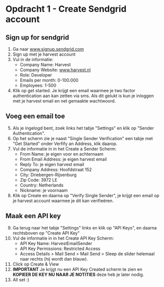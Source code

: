 # Opdracht 1 - Create Sendgrid account

## Sign up for sendgrid
1. Ga naar www.signup.sendgrid.com
2. Sign up met je harvest account
3. Vul in de informatie:
   - Company Name: Harvest
   - Company Website: www.harvest.nl
   - Role: Developer
   - Emails per month: 0-100.000
   - Employees: 1-500
4. Klik op get started. Je krijgt een email waarmee je two factor authentication aan kan zetten via sms. Als dit gelukt is kun je inloggen met je harvest email en net gemaakte wachtwoord.

## Voeg een email toe
5. Als je ingelogd bent, zoek links het tabje "Settings" en klik op "Sender Authentication".
6. Op het scherm zie je naast "Single Sender Verification" een tabje met "Get Started" onder Verfify an Address, klik daarop.
7. Vul de informatie in in het Create a Sender Scherm:
   - From Name: je eigen voor en achternaam
   - From Email Address: je eigen harvest email
   - Reply To: je eigen harvest email
   - Company Address: Hoofdstraat 152
   - City: Driebergen-Rijsenburg
   - Zip Code: 3972 LE
   - Country: Netherlands
   - Nickname: je voornaam
8. Klik op Create en daarna op "Verify Single Sender", je krijgt een email op je harvest account waarmee je dit kan verifieëren.

## Maak een API key
9. Ga terug naar het tabje "Settings" links en klik op "API Keys", en daarna rechtsboven op "Create API Key"
10. Vul de informatie in in het Create API Key Scherm:
    - API Key Name: HarvestEmailSender
    - API Key Permissions: Restricted Access
    - Access Details > Mail Send > Mail Send > Sleep de slider helemaal naar rechts (hij wordt dan blauw).
11. Click op Create & View
12. **IMPORTANT** Je krijgt nu een API Key Created scherm te zien en **KOPIEER DE KEY NU NAAR JE NOTITIES** deze heb je later nodig.
13. All set :)

